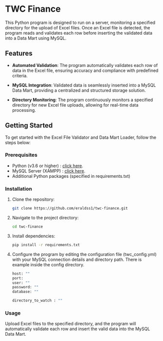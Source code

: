 # TWC Finance

This Python program is designed to run on a server, monitoring a specified directory for the upload of Excel files. Once an Excel file is detected, the program reads and validates each row before inserting the validated data into a Data Mart using MySQL.

## Features

- **Automated Validation**: The program automatically validates each row of data in the Excel file, ensuring accuracy and compliance with predefined criteria.

- **MySQL Integration**: Validated data is seamlessly inserted into a MySQL Data Mart, providing a centralized and structured storage solution.

- **Directory Monitoring**: The program continuously monitors a specified directory for new Excel file uploads, allowing for real-time data processing.

## Getting Started

To get started with the Excel File Validator and Data Mart Loader, follow the steps below:

### Prerequisites

- Python (v3.6 or higher) : [click here](https://www.python.org/downloads/).
- MySQL Server (XAMPP) : [click here](https://www.apachefriends.org/download.html).
- Additional Python packages (specified in requirements.txt)

### Installation

1. Clone the repository:

   ```bash
   git clone https://github.com/eraldss1/twc-finance.git
   ```

2. Navigate to the project directory:

   ```bash
   cd twc-finance
   ```

3. Install dependencies:

   ```bash
   pip install -r requirements.txt
   ```

4. Configure the program by editing the configuration file (twc_config.yml) with your MySQL connection details and directory path. There is example inside the config directory.

   ```bash
   host: ""
   port:
   user: ""
   password: ""
   database: ""

   directory_to_watch : ""
   ```

### Usage

Upload Excel files to the specified directory, and the program will automatically validate each row and insert the valid data into the MySQL Data Mart.
